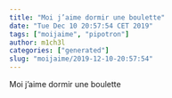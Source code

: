 ```yaml
---
title: "Moi j’aime dormir une boulette"
date: "Tue Dec 10 20:57:54 CET 2019"
tags: ["moijaime", "pipotron"]
author: m1ch3l
categories: ["generated"]
slug: "moijaime/2019-12-10-20:57:54"
---
```


Moi j’aime dormir une boulette
